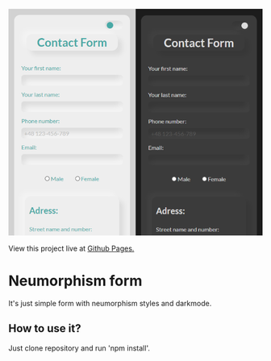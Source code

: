 ![cover](./gh/cover.png)

View this project live at [Github Pages.](https://jarek-janowski.github.io/neumorphism-form/)

# Neumorphism form

It's just simple form with neumorphism styles and darkmode.

## How to use it?

Just clone repository and run 'npm install'.

